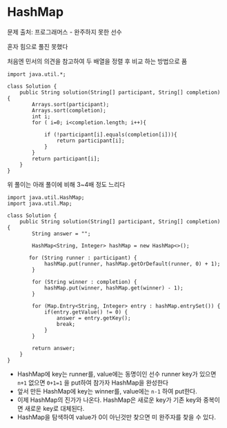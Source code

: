 # HashMap

문제 출처: 프로그래머스 - 완주하지 못한 선수

혼자 힘으로 풀진 못했다

처음엔 민서의 의견을 참고하여 두 배열을 정렬 후 비교 하는 방법으로 품

```
import java.util.*;

class Solution {
    public String solution(String[] participant, String[] completion) {
        Arrays.sort(participant);
        Arrays.sort(completion);
        int i;
        for ( i=0; i<completion.length; i++){

            if (!participant[i].equals(completion[i])){
                return participant[i];
            }
        }
        return participant[i];
    }
}
```

위 풀이는 아래 풀이에 비해 3~4배 정도 느리다

```
import java.util.HashMap;
import java.util.Map;

class Solution {
    public String solution(String[] participant, String[] completion) {
        String answer = "";

        HashMap<String, Integer> hashMap = new HashMap<>();

       for (String runner : participant) {
            hashMap.put(runner, hashMap.getOrDefault(runner, 0) + 1);
        }

        for (String winner : completion) {
            hashMap.put(winner, hashMap.get(winner) - 1);
        }

        for (Map.Entry<String, Integer> entry : hashMap.entrySet()) {
            if(entry.getValue() != 0) {
                answer = entry.getKey();
                break;
            }
        }

        return answer;
    }
}
```

- HashMap에 key는 runner를, value에는 동명이인 선수 runner key가 있으면 `n+1` 없으면 `0+1=1` 을 put하여 참가자 HashMap을 완성한다
- 앞서 만든 HashMap에 key는 winner를, value에는 `n-1` 하여 put한다.
- 이제 HashMap의 진가가 나온다. HashMap은 새로운 key가 기존 key와 중복이면 새로운 key로 대체된다.
- HashMap을 탐색하여 value가 0이 아닌것만 찾으면 미 완주자를 찾을 수 있다.